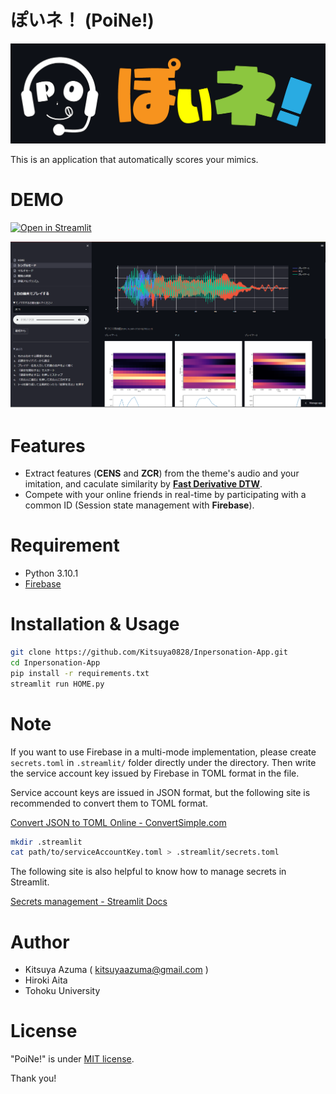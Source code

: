 # ぽいネ！ (PoiNe!)
<img src="static/description/logo.png" alt="logo">

This is an application that automatically scores your mimics.

# DEMO

[![Open in Streamlit](https://static.streamlit.io/badges/streamlit_badge_black_white.svg)](https://totopiro-poine-home-husg1d.streamlitapp.com/)

<img src="static/description/overview.png" alt="overview">

# Features

* Extract features (**CENS** and **ZCR**) from the theme's audio and your imitation, and caculate similarity by **[Fast Derivative DTW](https://github.com/z2e2/fastddtw)**.
* Compete with your online friends in real-time by participating with a common ID (Session state management with **Firebase**).

# Requirement

* Python 3.10.1
* [Firebase](https://firebase.google.com/)

# Installation & Usage

```bash
git clone https://github.com/Kitsuya0828/Inpersonation-App.git
cd Inpersonation-App
pip install -r requirements.txt
streamlit run HOME.py
```


# Note

If you want to use Firebase in a multi-mode implementation, please create `secrets.toml` in `.streamlit/` folder directly under the directory. Then write the service account key issued by Firebase in TOML format in the file.

Service account keys are issued in JSON format, but the following site is recommended to convert them to TOML format.

[Convert JSON to TOML Online \- ConvertSimple\.com](https://www.convertsimple.com/convert-json-to-toml/)

```bash
mkdir .streamlit
cat path/to/serviceAccountKey.toml > .streamlit/secrets.toml
```

The following site is also helpful to know how to manage secrets in Streamlit.

[Secrets management \- Streamlit Docs](https://docs.streamlit.io/streamlit-cloud/get-started/deploy-an-app/connect-to-data-sources/secrets-management)

# Author

* Kitsuya Azuma  ( kitsuyaazuma@gmail.com )
* Hiroki Aita
* Tohoku University


# License

"PoiNe!" is under [MIT license](https://en.wikipedia.org/wiki/MIT_License).


Thank you!